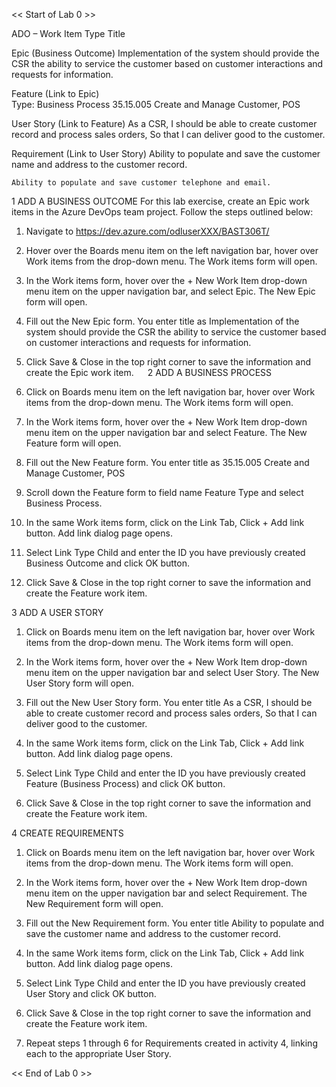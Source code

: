  << Start of Lab 0 >> 

ADO – Work Item Type
Title

Epic (Business Outcome) 
Implementation of the system should provide the CSR the ability to service the customer based on customer interactions and requests for information. 

Feature (Link to Epic)  
Type: Business Process
35.15.005 Create and Manage Customer, POS

User Story (Link to Feature)
As a CSR, I should be able to create customer record and process sales orders, So that I can deliver good to the customer. 

Requirement (Link to User Story)
Ability to populate and save the customer name and address to the customer record. 

	Ability to populate and save customer telephone and email. 


1	ADD A BUSINESS OUTCOME
For this lab exercise, create an Epic work items in the Azure DevOps team project.
Follow the steps outlined below:
1.	Navigate to https://dev.azure.com/odluserXXX/BAST306T/
2.	Hover over the Boards menu item on the left navigation bar, hover over Work items from the drop-down menu.  The Work items form will open.
 

3.	In the Work items form, hover over the + New Work Item drop-down menu item on the upper navigation bar, and select Epic.  The New Epic form will open.
 

4.	Fill out the New Epic form.  You enter title as Implementation of the system should provide the CSR the ability to service the customer based on customer interactions and requests for information. 
 

5.	Click Save & Close in the top right corner to save the information and create the Epic work item.
 
2	ADD A BUSINESS PROCESS
1.	Click on Boards menu item on the left navigation bar, hover over Work items from the drop-down menu.  The Work items form will open.
 

6.	In the Work items form, hover over the + New Work Item drop-down menu item on the upper navigation bar and select Feature.  The New Feature form will open.
 

7.	Fill out the New Feature form.  You enter title as 35.15.005 Create and Manage Customer, POS
 

8.	Scroll down the Feature form to field name Feature Type and select Business Process.
 
9.	In the same Work items form, click on the Link  Tab, Click + Add link button. Add link dialog page opens.
10.	Select Link Type Child and enter the ID you have previously created Business Outcome and click OK button.
 
11.	Click Save & Close in the top right corner to save the information and create the Feature work item.

3	ADD A USER STORY
1.	Click on Boards menu item on the left navigation bar, hover over Work items from the drop-down menu.  The Work items form will open.
 

2.	In the Work items form, hover over the + New Work Item drop-down menu item on the upper navigation bar and select User Story.  The New User Story form will open.
 

3.	Fill out the New User Story form.  You enter title As a CSR, I should be able to create customer record and process sales orders, So that I can deliver good to the customer. 
 

4.	In the same Work items form, click on the Link  Tab, Click + Add link button. Add link dialog page opens.
5.	Select Link Type Child and enter the ID you have previously created Feature (Business Process) and click OK button.
 
6.	Click Save & Close in the top right corner to save the information and create the Feature work item.


4	CREATE REQUIREMENTS 
1.	Click on Boards menu item on the left navigation bar, hover over Work items from the drop-down menu.  The Work items form will open.
 

2.	In the Work items form, hover over the + New Work Item drop-down menu item on the upper navigation bar and select Requirement.  The New Requirement form will open.
 

3.	Fill out the New Requirement form.  You enter title Ability to populate and save the customer name and address to the customer record. 
 

4.	In the same Work items form, click on the Link  Tab, Click + Add link button. Add link dialog page opens.
5.	Select Link Type Child and enter the ID you have previously created User Story and click OK button.
 
6.	Click Save & Close in the top right corner to save the information and create the Feature work item.
7.	Repeat steps 1 through 6 for Requirements created in activity 4, linking each to the appropriate User Story.

<< End of Lab 0 >> 
